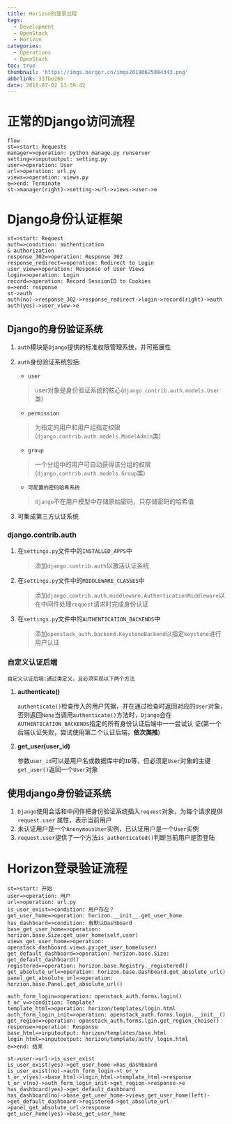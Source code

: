 ```yaml
---
title: Horizon的登录过程
tags:
  - Development
  - OpenStack
  - Horizon
categories:
  - Operations
  - OpenStack
toc: true
thumbnail: 'https://imgs.borgor.cn/imgs20190625084343.png'
abbrlink: 33fbe266
date: 2018-07-02 13:59:42
---
```


# 正常的Django访问流程

<!-- more -->

```flow
flow
st=>start: Requests
manager=>operation: python manage.py runserver
setting=>inputoutput: setting.py
user=>operation: User
url=>operation: url.py
views=>operation: views.py
e=>end: Terminate
st->manager(right)->setting->url->views->user->e

```

# Django身份认证框架

```flow
st=>start: Request
auth=>condition: authentication 
& authorization
response_302=>operation: Response 302
response_redirect=>operation: Redirect to Login
user_view=>operation: Response of User Views
login=>operation: Login
record=>operation: Record SessionID to Cookies
e=>end: response
st->auth
auth(no)->response_302->response_redirect->login->record(right)->auth
auth(yes)->user_view->e
```



## Django的身份验证系统

1. `auth`模块是`Django`提供的标准权限管理系统，并可拓展性

2. `auth`身份验证系统包括: 

   * `user`

   > user对象是身份验证系统的核心(`django.contrib.auth.models.User`类)

   * `permission`

   > 为指定的用户和用户组指定权限(`django.contrib.auth.models.ModelAdmin`类)

   * `group`

   > 一个分组中的用户可自动获得该分组的权限(`django.contrib.auth.models.Group`类)

   * `可配置的密码哈希系统`

   > `django`不在用户模型中存储原始密码，只存储密码的哈希值 

3. 可集成第三方认证系统 

### django.contrib.auth

1. 在`settings.py`文件中的`INSTALLED_APPS`中

   > 添加`django.contrib.auth`以激活认证系统 

2. 在`settings.py`文件中的`MIDDLEWARE_CLASSES`中

   > 添加`django.contrib.auth.middleware.AuthenticationMiddleware`以在中间件处理`request`请求时完成身份认证 

3. 在`settings.py`文件中的`AUTHENTICATION_BACKENDS`中

   > 添加`openstack_auth.backend.KeystoneBackend`以指定`keystone`进行用户认证 

### 自定义认证后端

```
自定义认证后端:通过类定义，且必须实现以下两个方法
```

1. **authenticate()**

   `authenticate()`检查传入的用户凭据，并在通过检查时返回对应的`User`对象，否则返回`None`当调用`authenticate()`方法时，`Django`会在`AUTHENTICATION_BACKENDS`指定的所有身份认证后端中一一尝试认 证(第一个后端认证失败，尝试使用第二个认证后端，**依次类推**) 

2. **get_user(user_id)**

   参数`user_id`可以是用户名或数据库中的`ID`等，但必须是`User`对象的主键`get_user()`返回一个`User`对象 

## 使用django身份验证系统

1. `Django`使用会话和中间件把身份验证系统插入`request`对象，为每个请求提供`request.user` 属性，表示当前用户
2. 未认证用户是一个`AnonymousUser`实例，已认证用户是一个`User`实例
3. `request.user`提供了一个方法`is_authenticated()`判断当前用户是否登陆 

# Horizon登录验证流程

```flow
st=>start: 开始
user=>operation: 用户
url=>operation: url.py
is_user_exist=>condition: 用户存在？
get_user_home=>operation: horizon.__init__.get_user_home
has_dashboard=>condition: 有默认Dashboard
base_get_user_home=>operation: horizon.base.Size:get_user_home(self,user)
views_get_user_home=>operation: openstack_dashboard.views.py:get_user_home(user)
get_default_dashboard=>operation: horizon.base.Size: get_default_dashboard()
registered=>operation: horizon.base.Registry._registered()
get_absolute_url=>operation: horizon.base.Dashboard.get_absolute_url()
panel_get_absolute_url=>operation: horzion.base.Panel.get_absolute_url()

auth_form_login=>operation: openstack_auth.forms.login()
t_or_v=>condition: Template?
template_html=>operation: horizon/templates/login.html
auth_form_login_init=>operation: openstack_auth.forms.login.__init__()
get_region=>operation: openstack_auth.forms.lgin.get_region_choise()
response=>operation: Response
base_html=>inputoutput: horizon/templates/base.html
login_html=>inputoutput: horizon/template/auth/_login.html
e=>end: 结束

st->user->url->is_user_exist
is_user_exist(yes)->get_user_home->has_dashboard
is_user_exist(no)->auth_form_login->t_or_v
t_or_v(yes)->base_html->login_html->template_html->response
t_or_v(no)->auth_form_login_init->get_region->response->e
has_dashboard(yes)->get_default_dashboard
has_dashboard(no)->base_get_user_home->views_get_user_home(left)->get_default_dashboard->registered->get_absolute_url->panel_get_absolute_url->response
get_user_home(yes)->base_get_user_home

```


